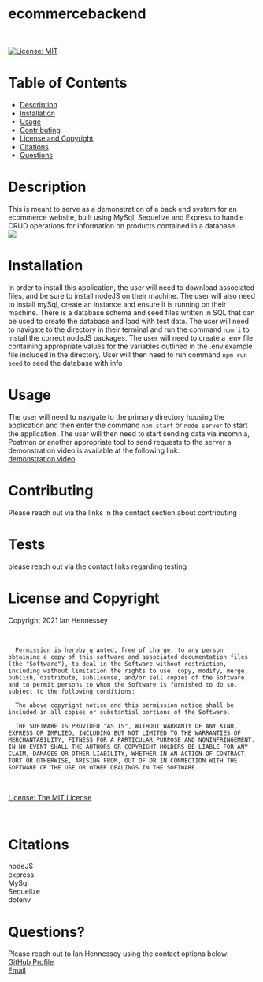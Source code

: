 # ecommercebackend
<br>

  [![License: MIT](https://img.shields.io/badge/License-MIT-yellow.svg)](https://opensource.org/licenses/MIT) 
  <br>

  # Table of Contents
  - [Description](#Description)
  - [Installation](#Installation)
  - [Usage](#Usage)
  - [Contributing](#Contributing)
  - [License and Copyright](#License-and-Copyright)
  - [Citations](#Citations)
  - [Questions](#Questions)
  
  # Description
  
This is meant to serve as a demonstration of a back end system for an ecommerce website, built using MySql, Sequelize and Express to handle CRUD operations for information on products contained in a database.<br>
  ![](./img/teamprofilegenerator.png) <br>
  
  # Installation
  
  In order to install this application, the user will need to download associated files, and be sure to install nodeJS on their machine.  The user will also need to install mySql, create an instance and ensure it is running on their machine.  There is a database schema and seed files written in SQL that can be used to create the database and load with test data.  The user will need to navigate to the directory in their terminal and run the command ```npm i``` to install the correct nodeJS packages.  The user will need to create a .env file containing appropriate values for the variables outlined in the .env.example file included in the directory.  User will then need to run command ```npm run seed``` to seed the database with info<br>
  
  # Usage
  
The user will need to navigate to the primary directory housing the application and then enter the command ```npm start``` or ```node server``` to start the application.  The user will then need to start sending data via insomnia, Postman or another appropriate tool to send requests to the server  a demonstration video is available at the following link. <br>
[demonstration video](<https://drive.google.com/file/d/17BYhdzK8WQlD_9bt3Mx7zEh_PuOVayNv/view>) <br>
 
  
  # Contributing
  
  Please reach out via the links in the contact section about contributing<br>
  
  # Tests
  
  please reach out via the contact links regarding testing <br>
  
  # License and Copyright
  
  Copyright 2021 Ian Hennessey
  
  <br>

  
      Permission is hereby granted, free of charge, to any person obtaining a copy of this software and associated documentation files (the "Software"), to deal in the Software without restriction, including without limitation the rights to use, copy, modify, merge, publish, distribute, sublicense, and/or sell copies of the Software, and to permit persons to whom the Software is furnished to do so, subject to the following conditions:
      
      The above copyright notice and this permission notice shall be included in all copies or substantial portions of the Software.
      
      THE SOFTWARE IS PROVIDED "AS IS", WITHOUT WARRANTY OF ANY KIND, EXPRESS OR IMPLIED, INCLUDING BUT NOT LIMITED TO THE WARRANTIES OF MERCHANTABILITY, FITNESS FOR A PARTICULAR PURPOSE AND NONINFRINGEMENT. IN NO EVENT SHALL THE AUTHORS OR COPYRIGHT HOLDERS BE LIABLE FOR ANY CLAIM, DAMAGES OR OTHER LIABILITY, WHETHER IN AN ACTION OF CONTRACT, TORT OR OTHERWISE, ARISING FROM, OUT OF OR IN CONNECTION WITH THE SOFTWARE OR THE USE OR OTHER DEALINGS IN THE SOFTWARE.
      

  <br>

  [License: The MIT License](<https://opensource.org/licenses/MIT>)

  <br>

  # Citations

  nodeJS <br>
  express <br>
  MySql <br>
  Sequelize <br>
  dotenv <br>
  
  # Questions?
  Please reach out to Ian Hennessey using the contact options below: <br>
  [GitHub Profile](<https://github.com/atleastitsanethosman>)<br>
  [Email](<mailto:ian.hennessey@gmail.com>)